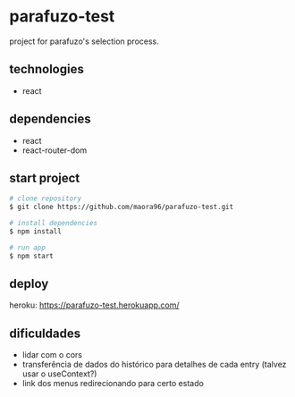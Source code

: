 # parafuzo-test

project for parafuzo's selection process.

## technologies

- react

## dependencies

- react
- react-router-dom

## start project

```bash
# clone repository
$ git clone https://github.com/maora96/parafuzo-test.git

# install dependencies
$ npm install

# run app
$ npm start
```

## deploy

heroku: https://parafuzo-test.herokuapp.com/

## dificuldades

- lidar com o cors
- transferência de dados do histórico para detalhes de cada entry (talvez usar o useContext?)
- link dos menus redirecionando para certo estado

